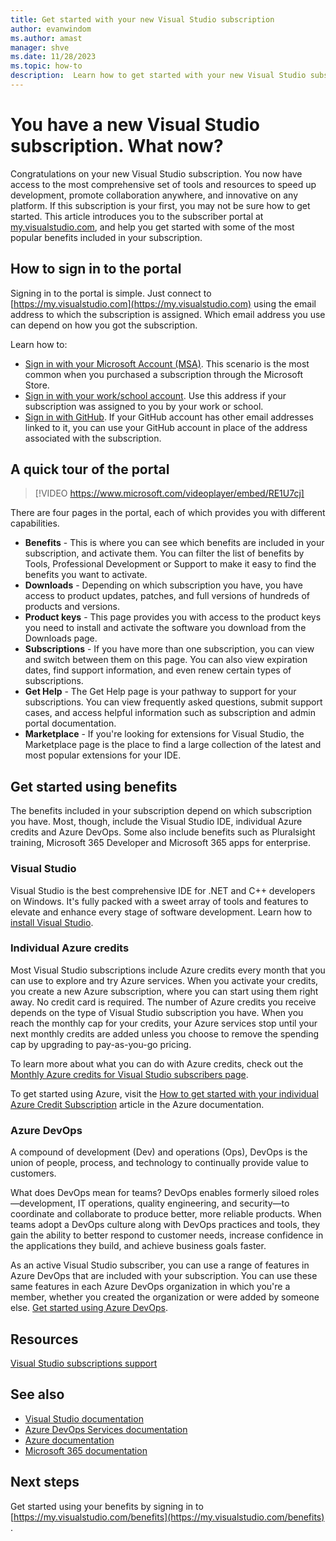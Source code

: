 ```yaml
---
title: Get started with your new Visual Studio subscription
author: evanwindom
ms.author: amast
manager: shve
ms.date: 11/28/2023
ms.topic: how-to
description:  Learn how to get started with your new Visual Studio subscription
---
```


# You have a new Visual Studio subscription.  What now? 

Congratulations on your new Visual Studio subscription.  You now have access to the most comprehensive set of tools and resources to speed up development, promote collaboration anywhere, and innovative on any platform.  If this subscription is your first, you may not be sure how to get started.  This article introduces you to the subscriber portal at [my.visualstudio.com](https://my.visualstudio.com), and help you get started with some of the most popular benefits included in your subscription. 

## How to sign in to the portal
Signing in to the portal is simple.  Just connect to [https://my.visualstudio.com](https://my.visualstudio.com) using the email address to which the subscription is assigned.  Which email address you use can depend on how you got the subscription.

Learn how to:
+ [Sign in with your Microsoft Account (MSA)](sign-in-msa.md).  This scenario is the most common when you purchased a subscription through the Microsoft Store. 
+ [Sign in with your work/school account](sign-in-work.md).  Use this address if your subscription was assigned to you by your work or school.  
+ [Sign in with GitHub](sign-in-github.md).  If your GitHub account has other email addresses linked to it, you can use your GitHub account in place of the address associated with the subscription. 

## A quick tour of the portal

> [!VIDEO https://www.microsoft.com/videoplayer/embed/RE1U7cj]

There are four pages in the portal, each of which provides you with different capabilities.
+ **Benefits** - This is where you can see which benefits are included in your subscription, and activate them.  You can filter the list of benefits by Tools, Professional Development or Support to make it easy to find the benefits you want to activate.
+ **Downloads** - Depending on which subscription you have, you have access to product updates, patches, and full versions of hundreds of products and versions.
+ **Product keys** - This page provides you with access to the product keys you need to install and activate the software you download from the Downloads page. 
+ **Subscriptions** - If you have more than one subscription, you can view and switch between them on this page. You can also view expiration dates, find support information, and even renew certain types of subscriptions. 
+ **Get Help** - The Get Help page is your pathway to support for your subscriptions.  You can view frequently asked questions, submit support cases, and access helpful information such as subscription and admin portal documentation. 
+ **Marketplace** - If you're looking for extensions for Visual Studio, the Marketplace page is the place to find a large collection of the latest and most popular extensions for your IDE.  

## Get started using benefits

The benefits included in your subscription depend on which subscription you have.  Most, though, include the Visual Studio IDE, individual Azure credits and Azure DevOps.  Some also include benefits such as Pluralsight training, Microsoft 365 Developer and Microsoft 365 apps for enterprise.  

### Visual Studio 

Visual Studio is the best comprehensive IDE for .NET and C++ developers on Windows. It's fully packed with a sweet array of tools and features to elevate and enhance every stage of software development. Learn how to [install Visual Studio](vs-ide-benefit.md).

### Individual Azure credits

Most Visual Studio subscriptions include Azure credits every month that you can use to explore and try Azure services. When you activate your credits, you create a new Azure subscription, where you can start using them right away. No credit card is required.  The number of Azure credits you receive depends on the type of Visual Studio subscription you have. When you reach the monthly cap for your credits, your Azure services stop until your next monthly credits are added unless you choose to remove the spending cap by upgrading to pay-as-you-go pricing.

To learn more about what you can do with Azure credits, check out the [Monthly Azure credits for Visual Studio subscribers page](https://azure.microsoft.com/pricing/member-offers/credit-for-visual-studio-subscribers/).

To get started using Azure, visit the [How to get started with your individual Azure Credit Subscription](https://learn.microsoft.com/azure/devtest/offer/quickstart-individual-credit) article in the Azure documentation.

### Azure DevOps

A compound of development (Dev) and operations (Ops), DevOps is the union of people, process, and technology to continually provide value to customers.  

What does DevOps mean for teams? DevOps enables formerly siloed roles—development, IT operations, quality engineering, and security—to coordinate and collaborate to produce better, more reliable products. When teams adopt a DevOps culture along with DevOps practices and tools, they gain the ability to better respond to customer needs, increase confidence in the applications they build, and achieve business goals faster.

As an active Visual Studio subscriber, you can use a range of features in Azure DevOps that are included with your subscription. You can use these same features in each Azure DevOps organization in which you're a member, whether you created the organization or were added by someone else.  [Get started using Azure DevOps](vs-azure-devops.md).

## Resources

[Visual Studio subscriptions support](https://aka.ms/vssubscriberhelp)

## See also

+ [Visual Studio documentation](/visualstudio/)
+ [Azure DevOps Services documentation](/azure/devops/)
+ [Azure documentation](/azure/)
+ [Microsoft 365 documentation](/microsoft-365/)

## Next steps
Get started using your benefits by signing in to [https://my.visualstudio.com/benefits](https://my.visualstudio.com/benefits) .  

